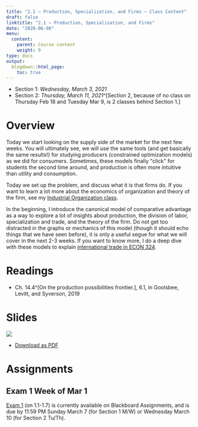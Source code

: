 ```yaml
---
title: "2.1 — Production, Specialization, and Firms — Class Content"
draft: false
linktitle: "2.1 — Production, Specialization, and Firms"
date: "2020-06-08"
menu:
  content:
    parent: Course content
    weight: 9
type: docs
output:
  blogdown::html_page:
    toc: true
---
```




- Section 1: *Wednesday, March 3, 2021*
- Section 2: *Thursday, March 11, 2021*^[Section 2, because of no class on Thursday Feb 18 and Tuesday Mar 9, is 2 classes behind Section 1.]

# <i class="fas fa-info-circle fa-lg"></i> Overview

Today we start looking on the supply side of the market for the next few weeks. You will ultimately see, we will use the same tools (and get basically the same results!) for studying producers (constrained optimization models) as we did for consumers. Sometimes, these models finally "click" for students the second time around, and production is often more intuitive than utility and consumption.

Today we set up the problem, and discuss what it is that firms do. If you want to learn a lot more about the economics of organization and theory of the firm, see my [Industrial Organization class](https://ios20.classes.ryansafner.com).

In the beginning, I introduce the canonical model of comparative advantage as a way to explore a lot of insights about production, the division of labor, specialization and trade, and the theory of the firm. Do not get too distracted in the graphs or mechanics of this model (though it should echo things that we have seen before), it is only a useful segue for what we will cover in the next 2-3 weeks. If you want to know more, I do a deep dive with these models to explain [international trade in ECON 324](https://tradef20.classes.ryansafner.com).

# <i class="fas fa-book-reader fa-lg"></i> Readings

- <i class="fas fa-book"></i> Ch. 14.4^[On the production possibilities frontier.], 6.1, in Goolsbee, Levitt, and Syverson, 2019

# <i class="fas fa-chalkboard-teacher"></i> Slides

[![](/slides/2.1-slides.png)](/slides/2.1-slides.html)

- [<i class="fas fa-file-pdf"></i> Download as PDF](/slides/2.1-slides.pdf)

# <i class="fas fa-laptop-code"></i> Assignments

## Exam 1 Week of Mar 1

[Exam 1](/assignments/01-exam) (on 1.1-1.7) is currently available on Blackboard Assignments, and is due by 11:59 PM Sunday March 7 (for Section 1 M/W) or Wednesday March 10 (for Section 2 Tu/Th).
